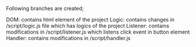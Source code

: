 
Following branches are created;

DOM: contains html element of the project
Logic: contains changes in /script/logic.js file which has logics of the project
Listener: contains modifications in /script/listener.js which listens click event in button element 
Handler: contains modifications in /script/handler.js  

